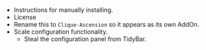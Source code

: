 - Instructions for manually installing.
- License
- Rename this to `Clique-Ascension` so it appears as its own AddOn.
- Scale configuration functionality.
  - Steal the configuration panel from TidyBar.
